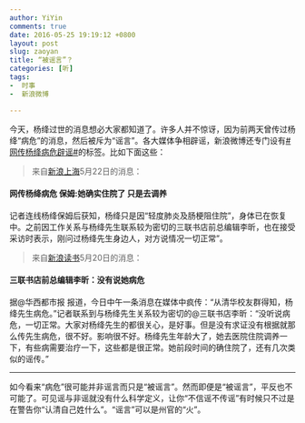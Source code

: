 ```yaml
---
author: YiYin
comments: true
date: 2016-05-25 19:19:12 +0800
layout: post
slug: zaoyan
title: “被谣言”？
categories: [听]
tags:
-  时事
-  新浪微博

---
```


<div class="commentsonquote">
	<div class="yiyin">今天，杨绛过世的消息想必大家都知道了。许多人并不惊讶，因为前两天曾传过杨绛“病危”的消息，然后被斥为“谣言”。各大媒体争相辟谣，新浪微博还专门设有<a href="http://weibo.com/p/100808eadf791658f2a8e0af0c96af1bfc721c#_rnd1464175598880" target="_blank">#网传杨绛病危辟谣#</a>的标签。比如下面这些：</div>
</div>

<div class="quote"> <blockquote>
    	来自<a href="http://weibo.com/1647662054/DwHO8s9l2" target="_blank">新浪上海</a>5月22日的消息：
    </blockquote>
</div>

#### 网传杨绛病危 保姆:她确实住院了 只是去调养

记者连线杨绛保姆后获知，杨绛只是因“轻度肺炎及肠梗阻住院”，身体已在恢复中。之前因工作关系与杨绛先生联系较为密切的三联书店前总编辑李昕，也在接受采访时表示，刚问过杨绛先生身边人，对方说情况一切正常”。

<div class="quote"> <blockquote>
    	来自<a href="http://weibo.com/1513934187/Dwpwucwt8" target="_blank">新浪读书</a>5月20日的消息：
    </blockquote>
</div>

#### 三联书店前总编辑李昕：没有说她病危

据@华西都市报 报道，今日中午一条消息在媒体中疯传：“从清华校友群得知，杨绛先生病危。”记者联系到与杨绛先生关系较为密切的@三联书店李昕：“没听说病危，一切正常。大家对杨绛先生的都很关心，是好事。但是没有求证没有根据就那么传先生病危，很不好。影响很不好。杨绛先生年龄大了，她去医院住院调养一下，有些病需要治疗一下，这些都是很正常。她前段时间的确住院了，还有几次类似的谣传。”

<hr>
<div class="commentsonquote">
	<div class="yiyin">如今看来“病危”很可能并非谣言而只是“被谣言”。然而即便是“被谣言”，平反也不可能了。可见谣与非谣就没有什么科学定义，让你“不信谣不传谣”有时候只不过是在警告你“认清自己姓什么”。“谣言”可以是州官的“火”。</div>
</div>

